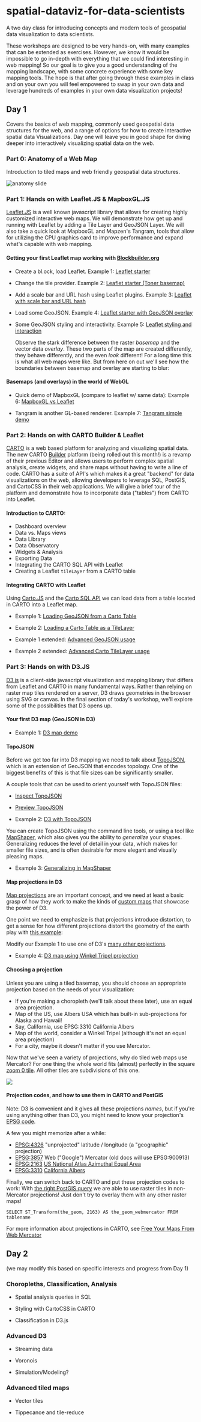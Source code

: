 # spatial-dataviz-for-data-scientists
A two day class for introducing concepts and modern tools of geospatial data visualization to data scientists.

These workshops are designed to be very hands-on, with many examples that can be extended as exercises. However, we know it would be impossible to go in-depth with everything that we could find interesting in web mapping! So our goal is to give you a good understanding of the mapping landscape, with some concrete experience with some key mapping tools. The hope is that after going through these examples in class and on your own you will feel empowered to swap in your own data and leverage hundreds of examples in your own data visualization projects!

## Day 1
Covers the basics of web mapping, commonly used geospatial data structures for the web, and a range of options for how to create interactive spatial data Visualizations. Day one will leave you in good shape for diving deeper into interactively visualizing spatial data on the web.

### Part 0: Anatomy of a Web Map
Introduction to tiled maps and web friendly geospatial data structures.

![anatomy slide](https://raw.githubusercontent.com/stamen/spatial-dataviz-for-data-scientists/master/images/anatomy-of-a-web-map.png)


### Part 1: Hands on with Leaflet.JS & MapboxGL.JS
[Leaflet.JS](http://leafletjs.com) is a well known javascript library that allows for creating highly customized interactive web maps. We will demonstrate how get up and running with Leaflet by adding a Tile Layer and GeoJSON Layer. We will also take a quick look at MapboxGL and Mapzen's Tangram, tools that allow for utilizing the CPU graphics card to improve performance and expand what's capable with web mapping.

#### Getting your first Leaflet map working with [Blockbuilder.org](http://blockbuilder.org)

- Create a bl.ock, load Leaflet. Example 1: [Leaflet starter](http://blockbuilder.org/almccon/6d632572739217d2804fd2d429b9fa23)

- Change the tile provider. Example 2: [Leaflet starter (Toner basemap)](http://bl.ocks.org/almccon/48ad757db4c4be5fee5cf046df0d94bc)

- Add a scale bar and URL hash using Leaflet plugins. Example 3: [Leaflet with scale bar and URL hash](http://bl.ocks.org/almccon/0dff3feb062c11c88b8cc150aef60235)

- Load some GeoJSON. Example 4: [Leaflet starter with GeoJSON overlay](http://bl.ocks.org/almccon/89c3b7da30f8686d3777fdeb65d73250)

- Some GeoJSON styling and interactivity. Example 5: [Leaflet styling and interaction](http://bl.ocks.org/almccon/5ec33135bea51edfe17c32f1331c5182)

  Observe the stark difference between the raster _basemap_ and the vector data _overlay_. These two parts of the map are created differently, they behave differently, and the even _look_ different! For a long time this is what all web maps were like. But from here on out we'll see how the boundaries between basemap and overlay are starting to blur:

#### Basemaps (and overlays) in the world of WebGL

- Quick demo of MapboxGL (compare to leaflet w/ same data): Example 6: [MapboxGL vs Leaflet](http://bl.ocks.org/lewis500/4bfd4c87cbb3f17661e6414a910ff89c)

- Tangram is another GL-based renderer. Example 7: [Tangram simple demo](http://bl.ocks.org/almccon/65cdd4aef3f6e5884e8217fcc95efbf2)

### Part 2: Hands on with CARTO Builder & Leaflet
[CARTO](https://carto.com) is a web based platform for analyzing and visualizing spatial data. The new CARTO [Builder](https://carto.com/builder/) platform (being rolled out this month!) is a revamp of their previous Editor and allows users to perform complex spatial analysis, create widgets, and share maps without having to write a line of code. CARTO has a suite of API's which makes it a great "backend" for data visualizations on the web, allowing developers to leverage SQL, PostGIS, and CartoCSS in their web applications. We will give a brief tour of the platform and demonstrate how to incorporate data ("tables") from CARTO into Leaflet.

#### Introduction to CARTO:
- Dashboard overview
- Data vs. Maps views
- Data Library
- Data Observatory
- Widgets & Analysis
- Exporting Data
- Integrating the CARTO SQL API with Leaflet
- Creating a Leaflet `tileLayer` from a CARTO table

#### Integrating CARTO with Leaflet
Using [Carto.JS](https://carto.com/docs/carto-engine/carto-js/getting-started/) and the [Carto SQL API](https://carto.com/docs/carto-engine/sql-api/making-calls/) we can load data from a table located in CARTO into a Leaflet map.

- Example 1: [Loading GeoJSON from a Carto Table](http://bl.ocks.org/clhenrick/31196ab4b71d444582b7f8a6535f4c7c)

- Example 2: [Loading a Carto Table as a TileLayer](http://bl.ocks.org/clhenrick/c07d946c3e5f982bc7afadc79b0c5716)

- Example 1 extended: [Advanced GeoJSON usage](http://bl.ocks.org/clhenrick/59513f45bc99bf40ba55de923c490f09)

- Example 2 extended: [Advanced Carto TileLayer usage](http://bl.ocks.org/clhenrick/cd1a348eec8474cb2fca1b503c82f6c1)

### Part 3: Hands on with D3.JS

[D3.js](http://d3js.org) is a client-side javascript visualization and mapping library that differs from Leaflet and CARTO in many fundamental ways. Rather than relying on raster map tiles rendered on a server, D3 draws geometries in the browser using SVG or canvas. In the final section of today's workshop, we'll explore some of the possibilities that D3 opens up.

#### Your first D3 map (GeoJSON in D3)

- Example 1: [D3 map demo](http://bl.ocks.org/almccon/6ab03506d2e3ff9d843f69fa2d5c29cf)

#### TopoJSON
Before we get too far into D3 mapping we need to talk about [TopoJSON](https://github.com/mbostock/topojson), which is an extension of GeoJSON that encodes topology. One of the biggest benefits of this is that file sizes can be significantly smaller.

A couple tools that can be used to orient yourself with TopoJSON files:
- [Inspect TopoJSON](http://blockbuilder.org/enjalot/63d06e2ccadad0cb30dc5f920efd1cdf)
- [Preview TopoJSON](http://blockbuilder.org/enjalot/fe2a8ee0ad59a58ce295f035419d9e63)

- Example 2: [D3 with TopoJSON](http://bl.ocks.org/almccon/410b4eb5cad61402c354afba67a878b8)

You can create TopoJSON using the command line tools, or using a tool like [MapShaper](http://www.mapshaper.org/), which also gives you the ability to _generalize_ your shapes. Generalizing reduces the level of detail in your data, which makes for smaller file sizes, and is often desirable for more elegant and visually pleasing maps.

- Example 3: [Generalizing in MapShaper](http://bl.ocks.org/almccon/0af7228853c736f467cae8a9b906b008)

#### Map projections in D3

[Map projections](https://en.wikipedia.org/wiki/Map_projection) are an important concept, and we need at least a basic grasp
of how they work to make the kinds of [custom maps](https://hi.stamen.com/an-ode-to-d3-js-projections-9d6477d6da0b#.bemxsm2j1) that showcase the power of D3.

One point we need to emphasize is that projections introduce distortion,
to get a sense for how different projections distort the geometry of the earth play with [this example](http://blockbuilder.org/enjalot/bd552e711b8325c64729):

Modify our Example 1 to use one of D3's [many other projections](https://github.com/d3/d3/blob/master/API.md#projections).

- Example 4: [D3 map using Winkel Tripel projection](http://bl.ocks.org/almccon/7cba55415b3bc19e1f383043746756f2)

#### Choosing a projection
Unless you are using a tiled basemap, you should choose an appropriate projection based on the needs of your visualization:
- If you're making a choropleth (we'll talk about these later), use an equal area projection.
- Map of the US, use Albers USA which has built-in sub-projections for Alaska and Hawaii!
- Say, California, use EPSG:3310 California Albers
- Map of the world, consider a Winkel Tripel (although it's not an equal area projection)
- For a city, maybe it doesn't matter if you use Mercator.

Now that we've seen a variety of projections, why do tiled web maps use Mercator? For one thing the whole world fits (almost) perfectly in the square [zoom 0 tile](http://maps.stamen.com/toner/#0/0/0). All other tiles are subdivisions of this one.

[<img src="images/toner-zoom0.png">](http://maps.stamen.com/toner/#0/0/0)

#### Projection codes, and how to use them in CARTO and PostGIS
Note: D3 is convenient and it gives all these projections _names_, but if you're using anything other than D3, you might need to know your projection's [EPSG code](http://epsg.io).

A few you might memorize after a while:
  * [EPSG:4326](http://epsg.io/4326) "unprojected" latitude / longitude (a "geographic" projection)
  * [EPSG:3857](http://epsg.io/3857) Web ("Google") Mercator  (old docs will use EPSG:900913)
  * [EPSG:2163](http://epsg.io/2163) [US National Atlas Azimuthal Equal Area](http://bl.ocks.org/mbostock/5050837)
  * [EPSG:3310](http://epsg.io/3310) [California Albers](http://bl.ocks.org/mbostock/5557726)

Finally, we can switch back to CARTO and put these projection codes to work: With [the right PostGIS query](https://mappingmashups.carto.com/viz/2421c766-1305-11e6-a981-0ecd1babdde5/public_map) we are able to use raster tiles in non-Mercator projections! Just don't try to overlay them with any other raster maps!

```
SELECT ST_Transform(the_geom, 2163) AS the_geom_webmercator FROM tablename
```

For more information about projections in CARTO, see [Free Your Maps From Web Mercator](https://carto.com/blog/free-your-maps-web-mercator/)



## Day 2

(we may modify this based on specific interests and progress from Day 1)

### Choropleths, Classification, Analysis

- Spatial analysis queries in SQL

- Styling with CartoCSS in CARTO

- Classification in D3.js

### Advanced D3

- Streaming data

- Voronois

- Simulation/Modeling?

### Advanced tiled maps

- Vector tiles

- Tippecanoe and tile-reduce
